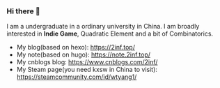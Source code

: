 ### Hi there 👋

I am a undergraduate in a ordinary university in China. I am broadly interested in **Indie Game**, Quadratic Element and a bit of Combinatorics.

* My blog(based on hexo): https://2inf.top/
* My note(based on hugo): https://note.2inf.top/
* My cnblogs blog: https://www.cnblogs.com/2inf/
* My Steam page(you need kxsw in China to visit): https://steamcommunity.com/id/wtyang1/

<!--
**2inf/2inf** is a ✨ _special_ ✨ repository because its `README.md` (this file) appears on your GitHub profile.

Here are some ideas to get you started:

- 🔭 I’m currently working on ...
- 🌱 I’m currently learning ...
- 👯 I’m looking to collaborate on ...
- 🤔 I’m looking for help with ...
- 💬 Ask me about ...
- 📫 How to reach me: ...
- 😄 Pronouns: ...
- ⚡ Fun fact: ...
-->
